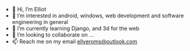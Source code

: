 - 👋 Hi, I’m Elliot
- 👀 I’m interested in android, windows, web development and software engineering in general
- 🌱 I’m currently learning Django, and 3d for the web
- 💞️ I’m looking to collaborate on ...
- 📫 Reach me on my email ellyeroms@outlook.com


